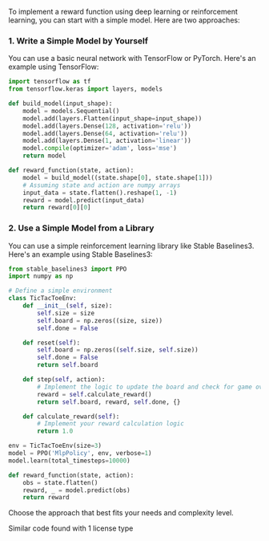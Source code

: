 To implement a reward function using deep learning or reinforcement learning, you can start with a simple model. Here are two approaches:

### 1. Write a Simple Model by Yourself

You can use a basic neural network with TensorFlow or PyTorch. Here's an example using TensorFlow:

```python
import tensorflow as tf
from tensorflow.keras import layers, models

def build_model(input_shape):
    model = models.Sequential()
    model.add(layers.Flatten(input_shape=input_shape))
    model.add(layers.Dense(128, activation='relu'))
    model.add(layers.Dense(64, activation='relu'))
    model.add(layers.Dense(1, activation='linear'))
    model.compile(optimizer='adam', loss='mse')
    return model

def reward_function(state, action):
    model = build_model((state.shape[0], state.shape[1]))
    # Assuming state and action are numpy arrays
    input_data = state.flatten().reshape(1, -1)
    reward = model.predict(input_data)
    return reward[0][0]
```

### 2. Use a Simple Model from a Library

You can use a simple reinforcement learning library like Stable Baselines3. Here's an example using Stable Baselines3:

```python
from stable_baselines3 import PPO
import numpy as np

# Define a simple environment
class TicTacToeEnv:
    def __init__(self, size):
        self.size = size
        self.board = np.zeros((size, size))
        self.done = False

    def reset(self):
        self.board = np.zeros((self.size, self.size))
        self.done = False
        return self.board

    def step(self, action):
        # Implement the logic to update the board and check for game over
        reward = self.calculate_reward()
        return self.board, reward, self.done, {}

    def calculate_reward(self):
        # Implement your reward calculation logic
        return 1.0

env = TicTacToeEnv(size=3)
model = PPO('MlpPolicy', env, verbose=1)
model.learn(total_timesteps=10000)

def reward_function(state, action):
    obs = state.flatten()
    reward, _ = model.predict(obs)
    return reward
```

Choose the approach that best fits your needs and complexity level.

Similar code found with 1 license type

